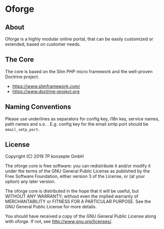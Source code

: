 # Oforge

## About
Oforge is a highly modular online portal, 
that can be easily customized or extended, based on customer needs.

## The Core
The core is based on the Slim PHP micro framework and the well-proven Doctrine project.

- https://www.slimframework.com/
- https://www.doctrine-project.org

## Naming Conventions

Please use underlines as separators for config key, i18n key, service names, path names and s.o. . 
E.g. config key for the email smtp port should be `email_smtp_port`.

## License
Copyright (C) 2019 7P.konzepte GmbH

The oforge core is free software: you can redistribute it and/or modify it under the terms of the GNU General Public License as published by the Free Software Foundation, either version 3 of the License, or (at your option) any later version.

The oforge core is distributed in the hope that it will be useful, but WITHOUT ANY WARRANTY; without even the implied warranty of MERCHANTABILITY or FITNESS FOR A PARTICULAR PURPOSE. See the GNU General Public License for more details.

You should have received a copy of the GNU General Public License along with oforge. If not, see http://www.gnu.org/licenses/.
